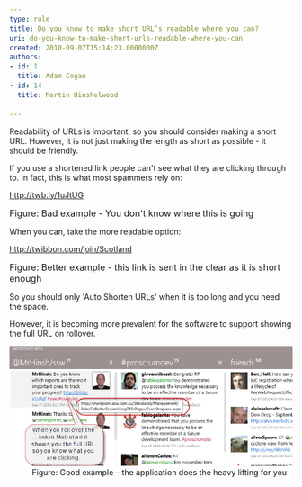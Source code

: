 ```yaml
---
type: rule
title: Do you know to make short URL’s readable where you can?
uri: do-you-know-to-make-short-urls-readable-where-you-can
created: 2010-09-07T15:14:23.0000000Z
authors:
- id: 1
  title: Adam Cogan
- id: 14
  title: Martin Hinshelwood

---
```


 Readability of URLs is important, so you should consider making a short URL. However, it is not just making the length as short as possible - it should be friendly.​ 
 
If you use a shortened link people can't see what they are clicking through to. In fact, this is what most spammers rely on:

http://twb.ly/1uJtUG

<font class="ms-rteCustom-FigureBad" size="+0">Figure: Bad example - You don't know where this is going</font>

When you can, take the more readable option:

http://twibbon.com/join/Scotland

<font class="ms-rteCustom-FigureGood" size="+0">Figure: Better example - this link is sent in the clear as it is short enough</font>

So you should only 'Auto Shorten URLs' when it is too long and you need the space.

However, it is becoming more prevalent for the software to support showing the full URL on rollover.
<dl class="goodImage"><dt><img title="image" alt="image" src="RulesSocialTwitterReadableURL.jpg" border="0" style="width:750px;"></dt><dd>Figure: Good example – the application does the heavy lifting for you<br></dd></dl>
